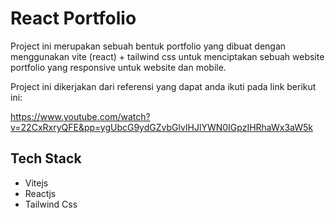 # React Portfolio

Project ini merupakan sebuah bentuk portfolio yang dibuat dengan menggunakan vite (react) + tailwind css untuk menciptakan sebuah website portfolio yang responsive untuk website dan mobile.

Project ini dikerjakan dari referensi yang dapat anda ikuti pada link berikut ini:

https://www.youtube.com/watch?v=22CxRxryQFE&pp=ygUbcG9ydGZvbGlvIHJlYWN0IGpzIHRhaWx3aW5k

## Tech Stack

- Vitejs
- Reactjs
- Tailwind Css
